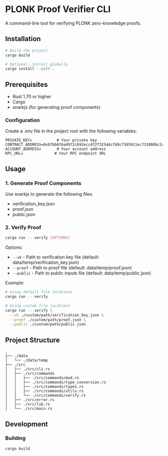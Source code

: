 # PLONK Proof Verifier CLI

A command-line tool for verifying PLONK zero-knowledge proofs.

## Installation

```bash
# Build the project
cargo build

# Optional: Install globally
cargo install --path .
```

## Prerequisites

- Rust 1.70 or higher
- Cargo
- snarkjs (for generating proof components)

### Configuration
Create a .env file in the project root with the following variables:

```
PRIVATE_KEY=           # Your private key
CONTRACT_ADDRESS=0x07bb076ad972cb92eccdf2f32544cf68cf365911ec731008bc24c8b8a4049445
ACCOUNT_ADDRESS=       # Your account address
RPC_URL=              # Your RPC endpoint URL
```

## Usage

### 1. Generate Proof Components

Use snarkjs to generate the following files:
- verification_key.json
- proof.json
- public.json

### 2. Verify Proof

```bash
cargo run -- verify [OPTIONS]
```

Options:

- `--vk` - Path to verification key file (default: data/temp/verification_key.json)
- `--proof` - Path to proof file (default: data/temp/proof.json)
- `--public` - Path to public inputs file (default: data/temp/public.json)

Example:

```bash
# Using default file locations
cargo run -- verify

# Using custom file locations
cargo run -- verify \
  --vk ./custom/path/verification_key.json \
  --proof ./custom/path/proof.json \
  --public ./custom/path/public.json
```

## Project Structure

```
.
├── ./data
│   └── ./data/temp
├── ./src
│   ├── ./src/cli.rs
│   ├── ./src/commands
│   │   ├── ./src/commands/mod.rs
│   │   ├── ./src/commands/type_conversion.rs
│   │   ├── ./src/commands/types.rs
│   │   ├── ./src/commands/utils.rs
│   │   └── ./src/commands/verify.rs
│   ├── ./src/error.rs
│   ├── ./src/lib.rs
│   └── ./src/main.rs
```

## Development

### Building

```bash
cargo build
```